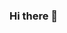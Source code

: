 ### Hi there 👋

<!--
**limatainer/limatainer** is a ✨ _special_ ✨ repository because its `README.md` (this file) appears on your GitHub profile.

- 🔭 I’m currently on a Avannade Bootcamp on Digital innovation One
- 🌱 Only a Full Stacker Seed about to grow as a strong tree
- 💬 Ask me about anything related
- 📫 You can find me here https://www.linkedin.com/in/marianacousseiro/
- 😄 Hope you like
- ⚡ Looking for a Job to be able to grown even more faster
